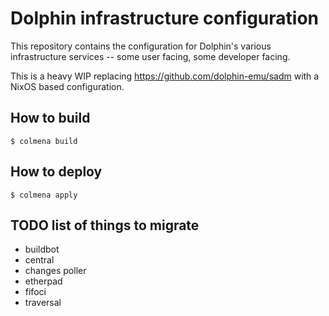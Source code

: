 # Dolphin infrastructure configuration

This repository contains the configuration for Dolphin's various infrastructure
services -- some user facing, some developer facing.

This is a heavy WIP replacing https://github.com/dolphin-emu/sadm with a NixOS
based configuration.

## How to build

```shell
$ colmena build
```

## How to deploy

```shell
$ colmena apply
```

## TODO list of things to migrate

- buildbot
- central
- changes poller
- etherpad
- fifoci
- traversal
